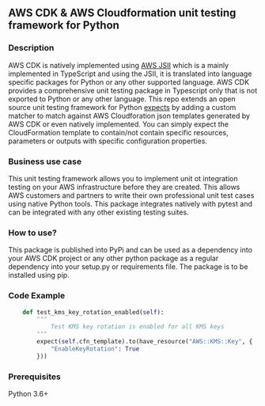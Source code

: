 ## AWS CDK & AWS Cloudformation unit testing framework for Python

### Description
AWS CDK is natively implemented using [AWS JSII](https://github.com/aws/jsii) which is a mainly implemented in TypeScript and using the JSII, it is translated into language specific packages for Python or any other supported language. AWS CDK provides a comprehensive unit testing package in Typescript only that is not exported to Python or any other language.
This repo extends an open source unit testing framework for Python [expects](https://expects.readthedocs.io/en/stable/) by adding a custom matcher to match against AWS Cloudforation json templates generated by AWS CDK or even natively implemented. You can simply expect the CloudFormation template to contain/not contain specific resources, parameters or outputs with specific configuration properties.

### Business use case
This unit testing framework allows you to implement unit ot integration testing on your AWS infrastructure before they are created. This allows AWS customers and partners to write their own professional unit test cases using native Python tools.
This package integrates natively with pytest and can be integrated with any other existing testing suites.

### How to use?
This package is published into PyPi and can be used as a dependency into your AWS CDK project or any other python package as a regular dependency into your setup.py or requirements file. The package is to be installed using pip.

### Code Example
```python
    def test_kms_key_rotation_enabled(self):
        """
            Test KMS key rotation is enabled for all KMS keys
        """
        expect(self.cfn_template).to(have_resource("AWS::KMS::Key", {
            "EnableKeyRotation": True
        }))
```

### Prerequisites
Python 3.6+
